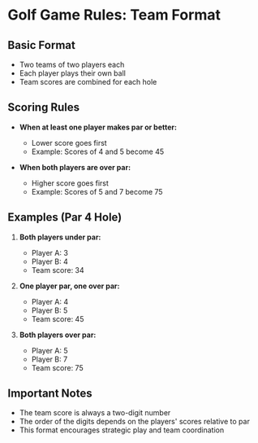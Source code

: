 # Golf Game Rules: Team Format

## Basic Format
- Two teams of two players each
- Each player plays their own ball
- Team scores are combined for each hole

## Scoring Rules
- **When at least one player makes par or better:**
  - Lower score goes first
  - Example: Scores of 4 and 5 become 45

- **When both players are over par:**
  - Higher score goes first
  - Example: Scores of 5 and 7 become 75

## Examples (Par 4 Hole)
1. **Both players under par:**
   - Player A: 3
   - Player B: 4
   - Team score: 34

2. **One player par, one over par:**
   - Player A: 4
   - Player B: 5
   - Team score: 45

3. **Both players over par:**
   - Player A: 5
   - Player B: 7
   - Team score: 75

## Important Notes
- The team score is always a two-digit number
- The order of the digits depends on the players' scores relative to par
- This format encourages strategic play and team coordination 